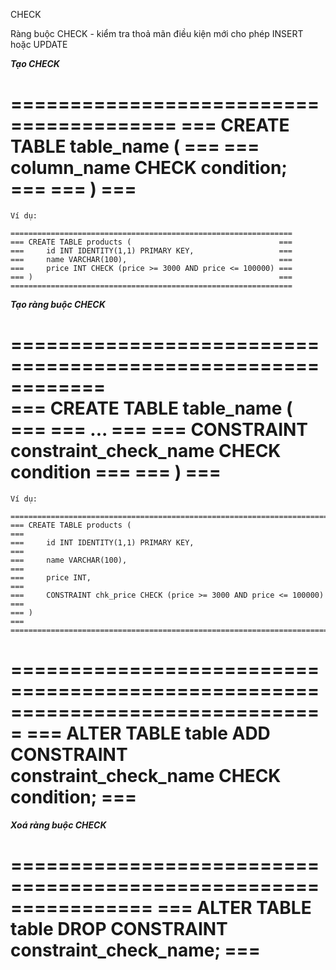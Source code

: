 CHECK

Ràng buộc CHECK - kiểm tra thoả mãn điều kiện mới cho phép INSERT hoặc UPDATE

***Tạo CHECK***

========================================
=== CREATE TABLE table_name (        ===
=== 	column_name CHECK condition; ===
=== )                                ===
========================================

	Ví dụ:

	=============================================================== 
	=== CREATE TABLE products (                                 ===
	=== 	id INT IDENTITY(1,1) PRIMARY KEY,                   ===
	=== 	name VARCHAR(100),                                  ===
	=== 	price INT CHECK (price >= 3000 AND price <= 100000) ===
	=== )                                                       ===
	===============================================================

***Tạo ràng buộc CHECK***

============================================================ 	
=== CREATE TABLE table_name (                            ===
=== 	...                                              ===
=== 	CONSTRAINT constraint_check_name CHECK condition ===
=== )                                                    ===
============================================================

	Ví dụ:

	==========================================================================
	=== CREATE TABLE products (                                            ===
	=== 	id INT IDENTITY(1,1) PRIMARY KEY,                              ===
	=== 	name VARCHAR(100),                                             ===
	=== 	price INT,                                                     ===
	=== 	CONSTRAINT chk_price CHECK (price >= 3000 AND price <= 100000) ===
	=== )                                                                  ===
	==========================================================================

===============================================================================
=== ALTER TABLE table ADD CONSTRAINT constraint_check_name CHECK condition; ===
===============================================================================

***Xoá ràng buộc CHECK***

================================================================
=== ALTER TABLE table DROP CONSTRAINT constraint_check_name; ===
================================================================